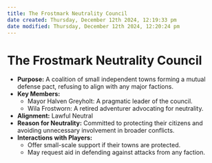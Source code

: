 ```yaml
---
title: The Frostmark Neutrality Council
date created: Thursday, December 12th 2024, 12:19:33 pm
date modified: Thursday, December 12th 2024, 12:20:24 pm
---
```

# The Frostmark Neutrality Council
- **Purpose:** A coalition of small independent towns forming a mutual defense pact, refusing to align with any major factions.
- **Key Members:**
    - Mayor Halven Greyholt: A pragmatic leader of the council.
    - Wila Frostworn: A retired adventurer advocating for neutrality.
- **Alignment:** Lawful Neutral
- **Reason for Neutrality:** Committed to protecting their citizens and avoiding unnecessary involvement in broader conflicts.
- **Interactions with Players:**
    - Offer small-scale support if their towns are protected.
    - May request aid in defending against attacks from any faction.